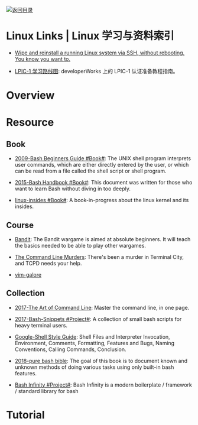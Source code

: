 [![返回目录](https://user-images.githubusercontent.com/5803001/38079637-ff0abcf0-3371-11e8-9b76-ad651620afc7.jpg)](https://github.com/wxyyxc1992/Awesome-Links)

# Linux Links | Linux 学习与资料索引

- [Wipe and reinstall a running Linux system via SSH, without rebooting. You know you want to.](https://github.com/marcan/takeover.sh)

* [LPIC-1 学习路线图](http://www.ibm.com/developerworks/cn/linux/l-lpic1-map/index.html): developerWorks 上的 LPIC-1 认证准备教程指南。

# Overview

# Resource

## Book

- [2009-Bash Beginners Guide #Book#](http://www.tldp.org/LDP/Bash-Beginners-Guide/html/sect_01_01.html): The UNIX shell program interprets user commands, which are either directly entered by the user, or which can be read from a file called the shell script or shell program.

- [2015-Bash Handbook #Book#](https://github.com/denysdovhan/bash-handbook): This document was written for those who want to learn Bash without diving in too deeply.

- [linux-insides #Book#](https://github.com/0xAX/linux-insides): A book-in-progress about the linux kernel and its insides.

## Course

- [Bandit](http://overthewire.org/wargames/bandit/bandit1.html): The Bandit wargame is aimed at absolute beginners. It will teach the basics needed to be able to play other wargames.

- [The Command Line Murders](https://github.com/veltman/clmystery): There's been a murder in Terminal City, and TCPD needs your help.

- [vim-galore](https://github.com/mhinz/vim-galore#buffers-windows-tabs)

## Collection

- [2017-The Art of Command Line](https://parg.co/bXZ): Master the command line, in one page.

- [2017-Bash-Snippets #Project#](https://github.com/alexanderepstein/Bash-Snippets): A collection of small bash scripts for heavy terminal users.

- [Google-Shell Style Guide](https://google.github.io/styleguide/shell.xml): Shell Files and Interpreter Invocation, Environment, Comments, Formatting, Features and Bugs, Naming Conventions, Calling Commands, Conclusion.

- [2018-pure bash bible](https://github.com/dylanaraps/pure-bash-bible): The goal of this book is to document known and unknown methods of doing various tasks using only built-in bash features.

- [Bash Infinity #Project#](https://github.com/niieani/bash-oo-framework): Bash Infinity is a modern boilerplate / framework / standard library for bash

# Tutorial

